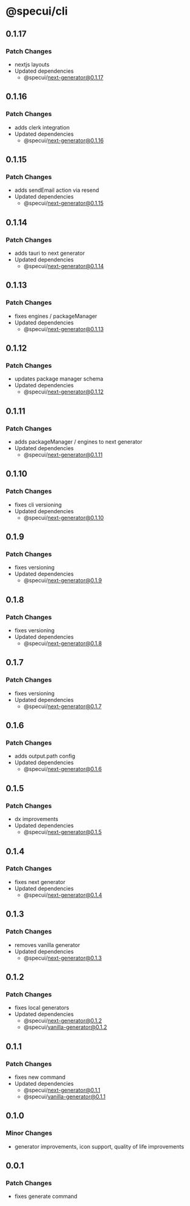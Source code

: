 # @specui/cli

## 0.1.17

### Patch Changes

- nextjs layouts
- Updated dependencies
  - @specui/next-generator@0.1.17

## 0.1.16

### Patch Changes

- adds clerk integration
- Updated dependencies
  - @specui/next-generator@0.1.16

## 0.1.15

### Patch Changes

- adds sendEmail action via resend
- Updated dependencies
  - @specui/next-generator@0.1.15

## 0.1.14

### Patch Changes

- adds tauri to next generator
- Updated dependencies
  - @specui/next-generator@0.1.14

## 0.1.13

### Patch Changes

- fixes engines / packageManager
- Updated dependencies
  - @specui/next-generator@0.1.13

## 0.1.12

### Patch Changes

- updates package manager schema
- Updated dependencies
  - @specui/next-generator@0.1.12

## 0.1.11

### Patch Changes

- adds packageManager / engines to next generator
- Updated dependencies
  - @specui/next-generator@0.1.11

## 0.1.10

### Patch Changes

- fixes cli versioning
- Updated dependencies
  - @specui/next-generator@0.1.10

## 0.1.9

### Patch Changes

- fixes versioning
- Updated dependencies
  - @specui/next-generator@0.1.9

## 0.1.8

### Patch Changes

- fixes versioning
- Updated dependencies
  - @specui/next-generator@0.1.8

## 0.1.7

### Patch Changes

- fixes versioning
- Updated dependencies
  - @specui/next-generator@0.1.7

## 0.1.6

### Patch Changes

- adds output.path config
- Updated dependencies
  - @specui/next-generator@0.1.6

## 0.1.5

### Patch Changes

- dx improvements
- Updated dependencies
  - @specui/next-generator@0.1.5

## 0.1.4

### Patch Changes

- fixes next generator
- Updated dependencies
  - @specui/next-generator@0.1.4

## 0.1.3

### Patch Changes

- removes vanilla generator
- Updated dependencies
  - @specui/next-generator@0.1.3

## 0.1.2

### Patch Changes

- fixes local generators
- Updated dependencies
  - @specui/next-generator@0.1.2
  - @specui/vanilla-generator@0.1.2

## 0.1.1

### Patch Changes

- fixes new command
- Updated dependencies
  - @specui/next-generator@0.1.1
  - @specui/vanilla-generator@0.1.1

## 0.1.0

### Minor Changes

- generator improvements, icon support, quality of life improvements

## 0.0.1

### Patch Changes

- fixes generate command
